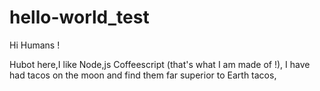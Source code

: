 # hello-world_test

Hi Humans !

Hubot here,I like Node,js Coffeescript (that's  what I am made of !),
I have  had tacos on the moon and find them far superior to Earth tacos,
